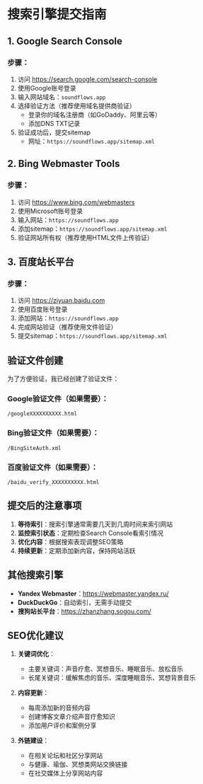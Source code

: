 # 搜索引擎提交指南

## 1. Google Search Console

### 步骤：
1. 访问 https://search.google.com/search-console
2. 使用Google账号登录
3. 输入网站域名：`soundflows.app`
4. 选择验证方法（推荐使用域名提供商验证）
   - 登录你的域名注册商（如GoDaddy、阿里云等）
   - 添加DNS TXT记录
5. 验证成功后，提交sitemap
   - 网址：`https://soundflows.app/sitemap.xml`

## 2. Bing Webmaster Tools

### 步骤：
1. 访问 https://www.bing.com/webmasters
2. 使用Microsoft账号登录
3. 输入网站：`https://soundflows.app`
4. 添加sitemap：`https://soundflows.app/sitemap.xml`
5. 验证网站所有权（推荐使用HTML文件上传验证）

## 3. 百度站长平台

### 步骤：
1. 访问 https://ziyuan.baidu.com
2. 使用百度账号登录
3. 添加网站：`https://soundflows.app`
4. 完成网站验证（推荐使用文件验证）
5. 提交sitemap：`https://soundflows.app/sitemap.xml`

## 验证文件创建

为了方便验证，我已经创建了验证文件：

### Google验证文件（如果需要）：
```
/googleXXXXXXXXXX.html
```

### Bing验证文件（如果需要）：
```
/BingSiteAuth.xml
```

### 百度验证文件（如果需要）：
```
/baidu_verify_XXXXXXXXXX.html
```

## 提交后的注意事项

1. **等待索引**：搜索引擎通常需要几天到几周时间来索引网站
2. **监控索引状态**：定期检查Search Console看索引情况
3. **优化内容**：根据搜索表现调整SEO策略
4. **持续更新**：定期添加新内容，保持网站活跃

## 其他搜索引擎

- **Yandex Webmaster**：https://webmaster.yandex.ru/
- **DuckDuckGo**：自动索引，无需手动提交
- **搜狗站长平台**：https://zhanzhang.sogou.com/

## SEO优化建议

1. **关键词优化**：
   - 主要关键词：声音疗愈、冥想音乐、睡眠音乐、放松音乐
   - 长尾关键词：缓解焦虑的音乐、深度睡眠音乐、冥想背景音乐

2. **内容更新**：
   - 每周添加新的音频内容
   - 创建博客文章介绍声音疗愈知识
   - 添加用户评价和案例分享

3. **外链建设**：
   - 在相关论坛和社区分享网站
   - 与健康、瑜伽、冥想类网站交换链接
   - 在社交媒体上分享网站内容